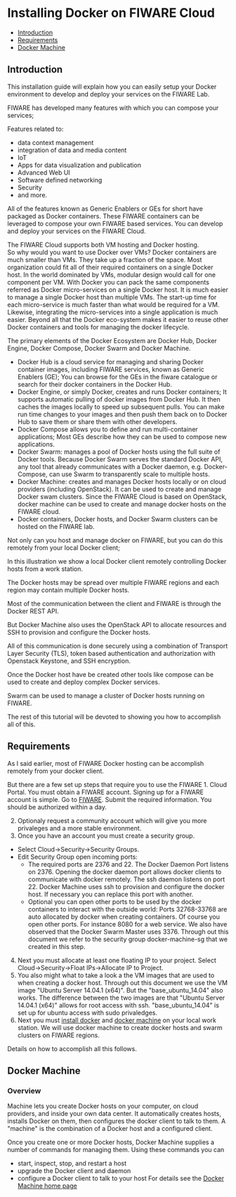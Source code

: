# Installing Docker on FIWARE Cloud

* [Introduction](#introduction)
* [Requirements](#requirements)
* [Docker Machine](#docker-machine)
  

## Introduction
This installation guide will explain how you can easily setup your Docker environment to develop and deploy your services on the FIWARE Lab.

FIWARE has developed many features with which you can compose your services;

Features related to:
*  data context management
*  integration of data and media content
*  IoT
*  Apps for data visualization and publication
*  Advanced Web UI
*  Software defined networking
*  Security
*  and more.

All of the features known as Generic Enablers or GEs for short have packaged as Docker containers.
These FIWARE containers can be leveraged to compose your own FIWARE based services.
You can develop and deploy your services on the FIWARE Cloud.

The FIWARE Cloud supports both VM hosting and Docker hosting.  
So why would you want to use Docker over VMs?
Docker containers are much smaller than VMs.  They take up a fraction of the space.
Most organization could fit all of their required containers on a single Docker host.
In the world dominated by VMs, modular design would call for one component per VM.
With Docker you can pack the same components referred as Docker micro-services on a single Docker host.
It is much easier to manage a single Docker host than multiple VMs.
The start-up time for each micro-service is much faster than what would be required for a VM.
Likewise, integrating the micro-services into a single application is much easier.
Beyond all that the Docker eco-system makes it easier to reuse other Docker containers and tools for managing the docker lifecycle.

The primary elements of the Docker Ecosystem are Docker Hub, Docker Engine,  Docker Compose, Docker Swarm and Docker Machine.
* Docker Hub is a cloud service for managing and sharing Docker container images, including FIWARE services, known as Generic Enablers (GE);  You can browse for the GEs in the fiware catalogue or search for their docker containers in the Docker Hub.
* Docker Engine, or simply Docker, creates and runs Docker containers; It supports automatic pulling of docker images from Docker Hub.  It then caches the images locally to speed up subsequent pulls. You can make run time changes to your images and then push them back on to Docker Hub to save them or share them with other developers.
* Docker Compose allows you to define and run multi-container applications;  Most GEs describe how they can be used to compose new applications.
* Docker Swarm: manages a pool of Docker hosts using the full suite of Docker tools. Because Docker Swarm serves the standard Docker API, any tool that already communicates with a Docker daemon, e.g. Docker-Compose, can use Swarm to transparently scale to multiple hosts.
* Docker Machine: creates and manages Docker hosts locally or on cloud providers (including OpenStack). It can be used to create and manage Docker swam clusters. Since the FIWARE Cloud is based on OpenStack, docker machine can be used to create and manage docker hosts on the FIWARE cloud.
* Docker containers, Docker hosts, and Docker Swarm clusters can be hosted on the FIWARE lab.

Not only can you host and manage docker on FIWARE, but you can do this remotely from your local Docker client; 

In this illustration we show a local Docker client remotely controlling Docker hosts from a work station.

The Docker hosts may be spread over multiple FIWARE regions and each region may contain multiple Docker hosts.

Most of the communication between the client and FIWARE is through the Docker REST API.

But Docker Machine also uses the OpenStack API to allocate resources and SSH to provision and configure the Docker hosts.

All of this communication is done securely using a combination of Transport Layer Security (TLS), token based authentication and authorization with Openstack Keystone, and SSH encryption.

Once the Docker host have be created other tools like compose can be used to create and deploy complex Docker services.

Swarm can be used to manage a cluster of Docker hosts running on FIWARE.

The rest of this tutorial will be devoted to showing you how to accomplish all of this.

## Requirements
As I said earlier, most of FIWARE Docker hosting can be accomplish remotely from your docker client.

But there are a few set up steps that require you to use the FIWARE 1. Cloud Portal. You must obtain a FIWARE account. Signing up for a FIWARE account is simple.  Go to [FIWARE](https://account.lab.fiware.org/).  Submit the required information.  You should be authorized within a day.

2. Optionaly request a community account which will give you more privaleges and a more stable environment.
3. Once you have an account you must create a security group. 
  * Select Cloud->Security->Security Groups.
  * Edit Security Group open incoming ports:
	* The required ports are 2376 and 22. The Docker Daemon Port listens on 2376.  Opening the docker daemon port allows docker clients to communicate with docker remotely. The ssh daemon listens on port 22.  Docker Machine uses ssh to provision and configure the docker host.  If necessary you can replace this port with another.
	* Optional you can open other ports to be used by the docker containers to interact with the outside world: Ports 32768-33768 are auto allocated by docker when creating containers. Of course you open other ports.  For instance 8080 for a web service. We also have observed that the Docker Swarm Master uses 3376.
Through out this document we refer to the security group docker-machine-sg that we created in this step. 
4. Next you must allocate at least one floating IP to your project. Select Cloud->Security->Float IPs->Allocate IP to Project.
5. You also might what to take a look a the VM images that are used to when creating a docker host.  Through out this document we use the VM image "Ubuntu Server 14.04.1 (x64)".  But the "base_ubuntu_14.04" also works. The difference between the two images are that "Ubuntu Server 14.04.1 (x64)" allows for root access with ssh. "base_ubuntu_14.04" is set up for ubuntu access with sudo privaledges. 
6. Next you must [install docker](https://docs.docker.com/linux/step_one/) and [docker machine](https://docs.docker.com/machine/install-machine/) on your local work station. We will use docker machine to create docker hosts and swarm clusters on FIWARE regions.

Details on how to accomplish all this follows.

## Docker Machine
### Overview
Machine lets you create Docker hosts on your computer, on cloud providers, and inside your own data center. It automatically creates hosts, installs Docker on them, then configures the docker client to talk to them. A "machine" is the combination of a Docker host and a configured client.

Once you create one or more Docker hosts, Docker Machine supplies a number of commands for managing them. Using these commands you can

 *   start, inspect, stop, and restart a host
 *   upgrade the Docker client and daemon
 *   configure a Docker client to talk to your host
For details see the [Docker Machine home page](https://docs.docker.com/machine/) 

